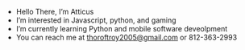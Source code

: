 - Hello There, I’m Atticus
- I’m interested in Javascript, python, and gaming
- I’m currently learning Python and mobile software deveolpment
- You can reach me at thoroftroy2005@gmail.com or 812-363-2993
